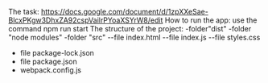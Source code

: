 The task:
https://docs.google.com/document/d/1zpXXeSae-BlcxPKgw3DhxZA92cspVailrPYoaXSYrW8/edit
How to run the app:
use the command npm run start
The structure of the project:
-folder"dist"
-folder "node modules"
-folder "src"
  --file index.html
  --file index.js
  --file styles.css
- file package-lock.json
- file package.json
- webpack.config.js
  
